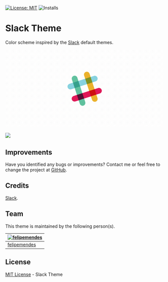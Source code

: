 [![License: MIT](https://img.shields.io/badge/License-MIT-yellow.svg)](https://opensource.org/licenses/MIT)
![Installs](https://vsmarketplacebadge.apphb.com/installs-short/felipe-mendes.slack-theme.svg)

# Slack Theme

Color scheme inspired by the [Slack](https://slack.com) default themes.

<img width="500" alt="Slack is Awesome by Nick Staab" src="./assets/new-logo.gif">

![](https://raw.githubusercontent.com/slack-theme/visual-studio-code/master/assets/screenshot.png)

## Improvements

Have you identified any bugs or improvements? Contact me or feel free to change the project at [GitHub](https://github.com/felipemendes/slack-theme).

## Credits

[Slack](https://github.com/slackhq).

## Team

This theme is maintained by the following person(s).


[![felipemendes](https://avatars2.githubusercontent.com/u/3712089?s=100&v=4)](https://github.com/felipemendes) |
--- |
[felipemendes](https://github.com/felipemendes) |


## License

[MIT License](./License) - Slack Theme
